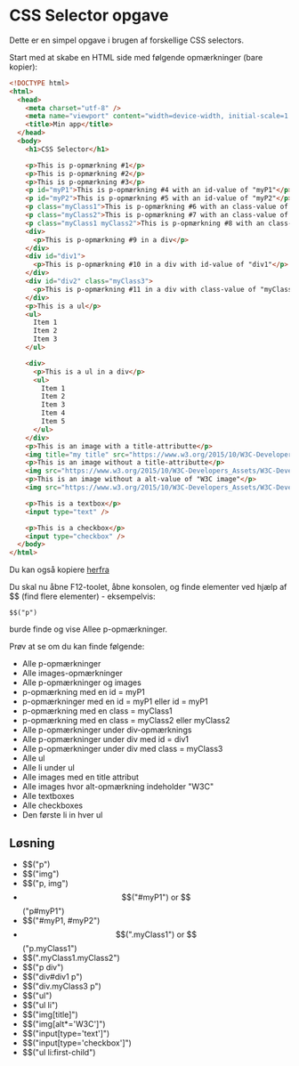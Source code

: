 # CSS Selector opgave

Dette er en simpel opgave i brugen af forskellige CSS selectors.

Start med at skabe en HTML side med følgende opmærkninger (bare kopier):

```html
<!DOCTYPE html>
<html>
  <head>
    <meta charset="utf-8" />
    <meta name="viewport" content="width=device-width, initial-scale=1.0" />
    <title>Min app</title>
  </head>
  <body>
    <h1>CSS Selector</h1>

    <p>This is p-opmærkning #1</p>
    <p>This is p-opmærkning #2</p>
    <p>This is p-opmærkning #3</p>
    <p id="myP1">This is p-opmærkning #4 with an id-value of "myP1"</p>
    <p id="myP2">This is p-opmærkning #5 with an id-value of "myP2"</p>
    <p class="myClass1">This is p-opmærkning #6 with an class-value of "myClass1"</p>
    <p class="myClass2">This is p-opmærkning #7 with an class-value of "myClass2"</p>
    <p class="myClass1 myClass2">This is p-opmærkning #8 with an class-value of "myClass1 myClass2"</p>
    <div>
      <p>This is p-opmærkning #9 in a div</p>
    </div>
    <div id="div1">
      <p>This is p-opmærkning #10 in a div with id-value of "div1"</p>
    </div>
    <div id="div2" class="myClass3">
      <p>This is p-opmærkning #11 in a div with class-value of "myClass3"</p>
    </div>
    <p>This is a ul</p>
    <ul>
      Item 1
      Item 2
      Item 3
    </ul>

    <div>
      <p>This is a ul in a div</p>
      <ul>
        Item 1
        Item 2
        Item 3
        Item 4
        Item 5
      </ul>
    </div>
    <p>This is an image with a title-attributte</p>
    <img title="my title" src="https://www.w3.org/2015/10/W3C-Developers_Assets/W3C-Developers-Dark.png" alt="image" width="100" />
    <p>This is an image without a title-attributte</p>
    <img src="https://www.w3.org/2015/10/W3C-Developers_Assets/W3C-Developers-Dark.png" alt="image" width="100" />
    <p>This is an image without a alt-value of "W3C image"</p>
    <img src="https://www.w3.org/2015/10/W3C-Developers_Assets/W3C-Developers-Dark.png" alt="W3C image" width="100" />

    <p>This is a textbox</p>
    <input type="text" />

    <p>This is a checkbox</p>
    <input type="checkbox" />
  </body>
</html>
```

Du kan også kopiere [herfra](index.html)

Du skal nu åbne F12-toolet, åbne konsolen, og finde elementer ved hjælp af $$ (find flere elementer) - eksempelvis:

```
$$("p")
```

burde finde og vise Allee p-opmærkninger.

Prøv at se om du kan finde følgende:

- Alle p-opmærkninger
- Alle images-opmærkninger 
- Alle p-opmærkninger og images 
- p-opmærkning med en id = myP1
- p-opmærkninger med en id = myP1 eller id = myP1
- p-opmærkning med en class = myClass1 
- p-opmærkning med en class = myClass2 eller myClass2 
- Alle p-opmærkninger under div-opmærknings
- Alle p-opmærkninger under div med id = div1
- Alle p-opmærkninger under div med class = myClass3
- Alle ul 
- Alle li under ul
- Alle images med en title attribut
- Alle images hvor alt-opmærkning indeholder "W3C"
- Alle textboxes 
- Alle checkboxes
- Den første li in hver ul 

## Løsning

- $$("p")
- $$("img")
- $$("p, img")
- $$("#myP1") or $$("p#myP1")
- $$("#myP1, #myP2")
- $$(".myClass1") or $$("p.myClass1")
- $$(".myClass1.myClass2")
- $$("p div")
- $$("div#div1 p")
- $$("div.myClass3 p")
- $$("ul")
- $$("ul li")
- $$("img[title]")
- $$("img[alt*='W3C']")
- $$("input[type='text']")
- $$("input[type='checkbox']")
- $$("ul li:first-child")
